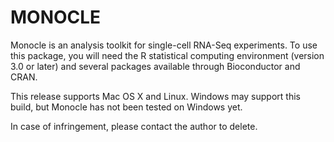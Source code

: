 MONOCLE
=======================

Monocle is an analysis toolkit for single-cell RNA-Seq experiments.  To use this package, you 
will need the R statistical computing environment (version 3.0 or later)
and several packages available through Bioconductor and CRAN.

This release supports Mac OS X and Linux. Windows may support this 
build, but Monocle has not been tested on Windows yet.

In case of infringement, please contact the author to delete.
